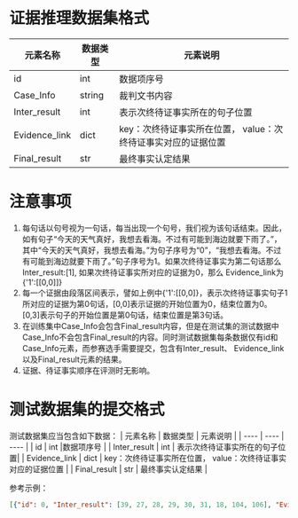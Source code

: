 # 证据推理数据集格式
|  元素名称  | 数据类型 | 元素说明  |
|  ----  | ---- | ---- |
| id | int |数据项序号 |
| Case_Info | string | 裁判文书内容 |
| Inter_result | int | 表示次终待证事实所在的句子位置| 
| Evidence_link | dict | key：次终待证事实所在位置， value：次终待证事实对应的证据位置 |
| Final_result | str | 最终事实认定结果 |

# 注意事项
1. 每句话以句号视为一句话，每当出现一个句号，我们视为该句话结束。因此，如有句子“今天的天气真好，我想去看海。不过有可能到海边就要下雨了。”，其中“今天的天气真好，我想去看海。”为句子序号为“0”，“我想去看海。不过有可能到海边就要下雨了。”句子序号为1。如果次终待证事实为第二句话那么Inter_result:[1], 如果次终待证事实所对应的证据为0，那么 Evidence_link为 {'1':[[0,0]]}
2. 每一个证据由段落区间表示，譬如上例中{'1':[[0,0]}，表示次终待证事实句子1所对应的证据为第0句话，[0,0]表示证据的开始位置为0，结束位置为0。[0,3]表示句子的开始位置是第0句话，结束位置是第3句话。
3. 在训练集中Case_Info会包含Final_result内容，但是在测试集的测试数据中Case_Info不会包含Final_result的内容。同时测试数据集每条数据仅有id和Case_Info元素，而参赛选手需要提交，包含有Inter_result、 Evidence_link以及Final_result元素的结果。
4. 证据、待证事实顺序在评测时无影响。
# 测试数据集的提交格式

测试数据集应当包含如下数据：
|  元素名称  | 数据类型 | 元素说明  |
|  ----  | ---- | ---- |
| id | int |数据项序号 |
| Inter_result | int | 表示次终待证事实所在的句子位置| 
| Evidence_link | dict | key：次终待证事实所在位置， value：次终待证事实对应的证据位置 |
| Final_result | str | 最终事实认定结果 |

参考示例：

```json
[{"id": 0, "Inter_result": [39, 27, 28, 29, 30, 31, 18, 104, 106], "Evidence_link": {"39": [[38, 38], [97, 98]], "27": [[34, 37], [41, 48], [49, 50], [53, 58], [59, 65], [66, 68], [69, 76], [77, 80], [81, 82], [83, 84], [93, 94], [95, 96], [99, 100]], "28": [[34, 37], [41, 48], [49, 50], [53, 58], [59, 65], [66, 68], [69, 76], [77, 80], [81, 82], [83, 84], [93, 94], [95, 96], [99, 100]], "29": [[34, 37], [41, 48], [49, 50], [53, 58], [59, 65], [66, 68], [69, 76], [77, 80], [81, 82], [83, 84], [93, 94], [95, 96], [99, 100]], "30": [[34, 37], [41, 48], [49, 50], [53, 58], [59, 65], [66, 68], [69, 76], [77, 80], [81, 82], [83, 84], [93, 94], [95, 96], [99, 100]], "31": [[34, 37], [41, 48], [49, 50], [53, 58], [59, 65], [66, 68], [69, 76], [77, 80], [81, 82], [83, 84], [93, 94], [95, 96], [99, 100]], "18": [[85, 92]], "104": [[34, 37]], "106": [[41, 48], [53, 58], [59, 65]]}, "Final_result": "本院认为，被告人保勒来无视国家法律，与其兄弟保某因口角发生争执后，不能正确处理，故意伤害他人身体致人死亡的行为，已触犯刑律，构成故意伤害罪，应予惩处。公诉机关指控的犯罪事实及罪名成立，本院予以支持。"}, {"id": 1,"Inter_result": [21, 22, 23, 24, 25, 13, 27, 28, 163, 172], "Evidence_link": {"21": [[29, 29], [35, 35], [30, 31], [32, 33], [34, 34], [80, 80], [81, 93], [94, 108], [109, 118], [132, 145], [146, 146], [147, 147], [148, 149], [150, 150], [151, 151]], "22": [[29, 29], [35, 35], [30, 31], [32, 33], [34, 34], [80, 80], [81, 93], [94, 108], [109, 118], [132, 145], [146, 146], [147, 147], [148, 149], [150, 150], [151, 151]], "23": [[29, 29], [35, 35], [30, 31], [32, 33], [34, 34], [80, 80], [81, 93], [94, 108], [109, 118], [132, 145], [146, 146], [147, 147], [148, 149], [150, 150], [151, 151]], "24": [[29, 29], [35, 35], [30, 31], [32, 33], [34, 34], [80, 80], [81, 93], [94, 108], [109, 118], [132, 145], [146, 146], [147, 147], [148, 149], [150, 150], [151, 151]], "25": [[29, 29], [35, 35], [30, 31], [32, 33], [34, 34], [80, 80], [81, 93], [94, 108], [109, 118], [132, 145], [146, 146], [147, 147], [148, 149], [150, 150], [151, 151]], "13": [[36, 78]], "27": [[79, 79], [119, 126], [127, 127], [128, 128], [129, 130], [131, 131]], "28": [[152, 152]], "163": [[36, 78], [81, 93], [94, 108], [132, 145]], "172": [[81, 93], [94, 108], [132, 145]]}, "Final_result": "被告张某与被害人吕某1发生交通事故后因协商产生争执，吕某1阻拦张某离开医院，张某遂持刀对吕某1身体要害等部位进行砍击，故意非法剥夺他人生命，其行为确已构成故意杀人罪，应予依法惩处。"}, 
```
